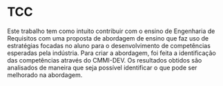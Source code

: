 # TCC
Este trabalho tem como intuito contribuir com o ensino de Engenharia de Requisitos com uma proposta de abordagem de ensino que faz uso de estratégias focadas no aluno para o desenvolvimento de competências esperadas pela indústria. Para criar a abordagem, foi feita a identificação das competências através do CMMI-DEV. Os resultados obtidos são analisados de maneira que seja possível identificar o que pode ser melhorado na abordagem.
